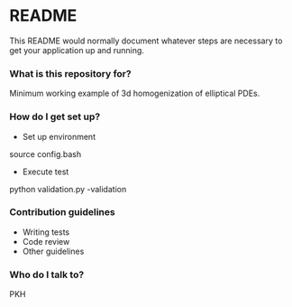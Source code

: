 # README #

This README would normally document whatever steps are necessary to get your application up and running.

### What is this repository for? ###

Minimum working example of 3d homogenization of elliptical PDEs. 

### How do I get set up? ###
* Set up environment

source config.bash 

* Execute test 

python validation.py -validation

### Contribution guidelines ###

* Writing tests
* Code review
* Other guidelines

### Who do I talk to? ###
PKH